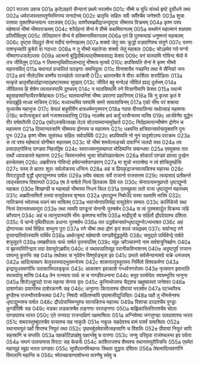 001  सञ्जय उवाच
001a कृतेऽवहारे सैन्यानां प्रथमे भरतर्षभ
001c भीष्मे च युधि संरब्धे हृष्टे दुर्योधने तथा
002a धर्मराजस्ततस्तूर्णमभिगम्य जनार्दनम्
002c भ्रातृभिः सहितः सर्वैः सर्वैश्चैव जनेश्वरैः
003a शुचा परमया युक्तश्चिन्तयानः पराजयम्
003c वार्ष्णेयमब्रवीद्राजन्दृष्ट्वा भीष्मस्य विक्रमम्
004a कृष्ण पश्य महेष्वासं भीष्मं भीमपराक्रमम्
004c शरैर्दहन्तं सैन्यं मे ग्रीष्मे कक्षमिवानलम्
005a कथमेनं महात्मानं शक्ष्यामः प्रतिवीक्षितुम्
005c लेलिह्यमानं सैन्यं मे हविष्मन्तमिवानलम्
006a एतं हि पुरुषव्याघ्रं धनुष्मन्तं महाबलम्
006c दृष्ट्वा विप्रद्रुतं सैन्यं मदीयं मार्गणाहतम्
007a शक्यो जेतुं यमः क्रुद्धो वज्रपाणिश्च संयुगे
007c वरुणः पाशभृच्चापि कुबेरो वा गदाधरः
008a न तु भीष्मो महातेजाः शक्यो जेतुं महाबलः
008c सोऽहमेवं गते मग्नो भीष्मागाधजलेऽप्लवः
009a आत्मनो बुद्धिदौर्बल्याद्भीष्ममासाद्य केशव
009c वनं यास्यामि गोविन्द श्रेयो मे तत्र जीवितुम्
010a न त्विमान्पृथिवीपालान्दातुं भीष्माय मृत्यवे
010c क्षपयिष्यति सेनां मे कृष्ण भीष्मो महास्त्रवित्
011a यथानलं प्रज्वलितं पतङ्गाः समभिद्रुताः
011c विनाशायैव गच्छन्ति तथा मे सैनिको जनः
012a क्षयं नीतोऽस्मि वार्ष्णेय राज्यहेतोः पराक्रमी
012c भ्रातरश्चैव मे वीराः कर्शिताः शरपीडिताः
013a मत्कृते भ्रातृसौहार्दाद्राज्याद्भ्रष्टास्तथा सुखात्
013c जीवितं बहु मन्येऽहं जीवितं ह्यद्य दुर्लभम्
014a जीवितस्य हि शेषेण तपस्तप्स्यामि दुश्चरम्
014c न घातयिष्यामि रणे मित्राणीमानि केशव
015a रथान्मे बहुसाहस्रान्दिव्यैरस्त्रैर्महाबलः
015c घातयत्यनिशं भीष्मः प्रवराणां प्रहारिणाम्
016a किं नु कृत्वा कृतं मे स्याद्ब्रूहि माधव माचिरम्
016c मध्यस्थमिव पश्यामि समरे सव्यसाचिनम्
017a एको भीमः परं शक्त्या युध्यत्येष महाभुजः
017c केवलं बाहुवीर्येण क्षत्रधर्ममनुस्मरन्
018a गदया वीरघातिन्या यथोत्साहं महामनाः
018c करोत्यसुकरं कर्म गजाश्वरथपत्तिषु
019a नालमेष क्षयं कर्तुं परसैन्यस्य मारिष
019c आर्जवेनैव युद्धेन वीर वर्षशतैरपि
020a एकोऽस्त्रवित्सखा तेऽयं सोऽप्यस्मान्समुपेक्षते
020c निर्दह्यमानान्भीष्मेण द्रोणेन च महात्मना
021a दिव्यान्यस्त्राणि भीष्मस्य द्रोणस्य च महात्मनः
021c धक्ष्यन्ति क्षत्रियान्सर्वान्प्रयुक्तानि पुनः पुनः
022a कृष्ण भीष्मः सुसंरब्धः सहितः सर्वपार्थिवैः
022c क्षपयिष्यति नो नूनं यादृशोऽस्य पराक्रमः
023a स त्वं पश्य महेष्वासं योगीष्वर महारथम्
023c यो भीष्मं शमयेत्सङ्ख्ये दावाग्निं जलदो यथा
024a तव प्रसादाद्गोविन्द पाण्डवा निहतद्विषः
024c स्वराज्यमनुसम्प्राप्ता मोदिष्यन्ति सबान्धवाः
025a एवमुक्त्वा ततः पार्थो ध्यायन्नास्ते महामनाः
025c चिरमन्तर्मना भूत्वा शोकोपहतचेतनः
026a शोकार्तं पाण्डवं ज्ञात्वा दुःखेन हतचेतसम्
026c अब्रवीत्तत्र गोविन्दो हर्षयन्सर्वपाण्डवान्
027a मा शुचो भरतश्रेष्ठ न त्वं शोचितुमर्हसि
027c यस्य ते भ्रातरः शूराः सर्वलोकस्य धन्विनः
028a अहं च प्रियकृद्राजन्सात्यकिश्च महारथः
028c विराटद्रुपदौ वृद्धौ धृष्टद्युम्नश्च पार्षतः
029a तथैव सबलाः सर्वे राजानो राजसत्तम
029c त्वत्प्रसादं प्रतीक्षन्ते त्वद्भक्ताश्च विशाम्पते
030a एष ते पार्षतो नित्यं हितकामः प्रिये रतः
030c सेनापत्यमनुप्राप्तो धृष्टद्युम्नो महाबलः
030e शिखण्डी च महाबाहो भीष्मस्य निधनं किल
031a एतच्छ्रुत्वा ततो राजा धृष्टद्युम्नं महारथम्
031c अब्रवीत्समितौ तस्यां वासुदेवस्य शृण्वतः
032a धृष्टद्युम्न निबोधेदं यत्त्वा वक्ष्यामि मारिष
032c नातिक्रम्यं भवेत्तच्च वचनं मम भाषितम्
033a भवान्सेनापतिर्मह्यं वासुदेवेन सम्मतः
033c कार्त्तिकेयो यथा नित्यं देवानामभवत्पुरा
033e तथा त्वमपि पाण्डूनां सेनानीः पुरुषर्षभ
034a स त्वं पुरुषशार्दूल विक्रम्य जहि कौरवान्
034c अहं च त्वानुयास्यामि भीमः कृष्णश्च मारिष
035a माद्रीपुत्रौ च सहितौ द्रौपदेयाश्च दंशिताः
035c ये चान्ये पृथिवीपालाः प्रधानाः पुरुषर्षभ
036a तत उद्धर्षयन्सर्वान्धृष्टद्युम्नोऽभ्यभाषत
036c अहं द्रोणान्तकः पार्थ विहितः शम्भुना पुरा
037a रणे भीष्मं तथा द्रोणं कृपं शल्यं जयद्रथम्
037c सर्वानद्य रणे दृप्तान्प्रतियोत्स्यामि पार्थिव
038a अथोत्क्रुष्टं महेष्वासैः पाण्डवैर्युद्धदुर्मदैः
038c समुद्यते पार्थिवेन्द्रे पार्षते शत्रुसूदने
039a तमब्रवीत्ततः पार्थः पार्षतं पृतनापतिम्
039c व्यूहः क्रौञ्चारुणो नाम सर्वशत्रुनिबर्हणः
040a यं बृहस्पतिरिन्द्राय तदा देवासुरेऽब्रवीत्
040c तं यथावत्प्रतिव्यूह परानीकविनाशनम्
040e अदृष्टपूर्वं राजानः पश्यन्तु कुरुभिः सह
041a तथोक्तः स नृदेवेन विष्णुर्वज्रभृता इव
041c प्रभाते सर्वसैन्यानामग्रे चक्रे धनंजयम्
042a आदित्यपथगः केतुस्तस्याद्भुतमनोरमः
042c शासनात्पुरुहूतस्य निर्मितो विश्वकर्मणा
043a इन्द्रायुधसवर्णाभिः पताकाभिरलङ्कृतः
043c आकाशग इवाकाशे गन्धर्वनगरोपमः
043e नृत्यमान इवाभाति रथचर्यासु मारिष
044a तेन रत्नवता पार्थः स च गाण्डीवधन्वना
044c बभूव परमोपेतः स्वयम्भूरिव भानुना
045a शिरोऽभूद्द्रुपदो राजा महत्या सेनया वृतः
045c कुन्तिभोजश्च चैद्यश्च चक्षुष्यास्तां जनेश्वर
046a दाशार्णकाः प्रयागाश्च दाशेरकगणैः सह
046c अनूपगाः किराताश्च ग्रीवायां भरतर्षभ
047a पटच्चरैश्च हुण्डैश्च राजन्पौरवकैस्तथा
047c निषादैः सहितश्चापि पृष्ठमासीद्युधिष्ठिरः
048a पक्षौ तु भीमसेनश्च धृष्टद्युम्नश्च पार्षतः
048c द्रौपदेयाभिमन्युश्च सात्यकिश्च महारथः
049a पिशाचा दरदाश्चैव पुण्ड्राः कुण्डीविषैः सह
049c मडका लडकाश्चैव तङ्गणाः परतङ्गणाः
050a बाह्लिकास्तित्तिराश्चैव चोलाः पाण्ड्याश्च भारत
050c एते जनपदा राजन्दक्षिणं पक्षमाश्रिताः
051a अग्निवेष्या जगत्तुण्डाः पलदाशाश्च भारत
051c शबरास्तुम्बुपाश्चैव वत्साश्च सह नाकुलैः
051e नकुलः सहदेवश्च वामं पार्श्वं समाश्रिताः
052a रथानामयुतं पक्षौ शिरश्च नियुतं तथा
052c पृष्ठमर्बुदमेवासीत्सहस्राणि च विंशतिः
052e ग्रीवायां नियुतं चापि सहस्राणि च सप्ततिः
053a पक्षकोटिप्रपक्षेषु पक्षान्तेषु च वारणाः
053c जग्मुः परिवृता राजंश्चलन्त इव पर्वताः
054a जघनं पालयामास विराटः सह केकयैः
054c काशिराजश्च शैब्यश्च रथानामयुतैस्त्रिभिः
055a एवमेतं महाव्यूहं व्यूह्य भारत पाण्डवाः
055c सूर्योदयनमिच्छन्तः स्थिता युद्धाय दंशिताः
056a तेषामादित्यवर्णानि विमलानि महान्ति च
056c श्वेतच्छत्राण्यशोभन्त वारणेषु रथेषु च

